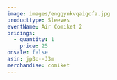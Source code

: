 ```yaml
---
image: images/enggynkvqaigofa.jpg
producttype: Sleeves
eventName: Air Comiket 2
pricings:
  - quantity: 1
    price: 25
onsale: false
asin: jp3o--J3m
merchandise: comiket
---
```

